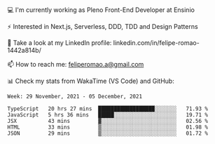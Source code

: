 💻 I'm currently working as Pleno Front-End Developer at Ensinio

⚡ Interested in Next.js, Serverless, DDD, TDD and Design Patterns

👥 Take a look at my LinkedIn profile: linkedin.com/in/felipe-romao-1442a814b/

📫 How to reach me: feliperomao.a@gmail.com

📊 Check my stats from WakaTime (VS Code) and GitHub:

<!--START_SECTION:waka-->
```text
Week: 29 November, 2021 - 05 December, 2021

TypeScript   20 hrs 27 mins  ██████████████████░░░░░░░   71.93 % 
JavaScript   5 hrs 36 mins   █████░░░░░░░░░░░░░░░░░░░░   19.71 % 
JSX          43 mins         ▓░░░░░░░░░░░░░░░░░░░░░░░░   02.56 % 
HTML         33 mins         ▒░░░░░░░░░░░░░░░░░░░░░░░░   01.98 % 
JSON         29 mins         ▒░░░░░░░░░░░░░░░░░░░░░░░░   01.72 % 
```
<!--END_SECTION:waka-->
